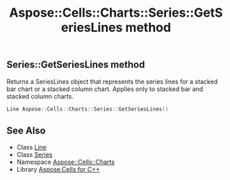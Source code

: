 ﻿---
title: Aspose::Cells::Charts::Series::GetSeriesLines method
linktitle: GetSeriesLines
second_title: Aspose.Cells for C++ API Reference
description: 'Aspose::Cells::Charts::Series::GetSeriesLines method. Returns a SeriesLines object that represents the series lines for a stacked bar chart or a stacked column chart. Applies only to stacked bar and stacked column charts in C++.'
type: docs
weight: 4800
url: /cpp/aspose.cells.charts/series/getserieslines/
---
## Series::GetSeriesLines method


Returns a SeriesLines object that represents the series lines for a stacked bar chart or a stacked column chart. Applies only to stacked bar and stacked column charts.

```cpp
Line Aspose::Cells::Charts::Series::GetSeriesLines()
```

## See Also

* Class [Line](../../../aspose.cells.drawing/line/)
* Class [Series](../)
* Namespace [Aspose::Cells::Charts](../../)
* Library [Aspose.Cells for C++](../../../)
